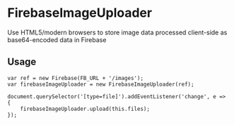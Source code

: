 # FirebaseImageUploader

Use HTML5/modern browsers to store image data processed client-side as base64-encoded data in Firebase


## Usage

	var ref = new Firebase(FB_URL + '/images');
	var firebaseImageUploader = new FirebaseImageUploader(ref);

	document.querySelector('[type=file]').addEventListener('change', e => {
		firebaseImageUploader.upload(this.files); 
	});